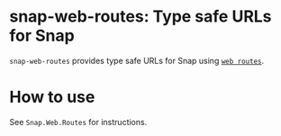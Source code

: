 # snap-web-routes: Type safe URLs for Snap

`snap-web-routes` provides type safe URLs for Snap using [`web routes`](http://hackage.haskell.org/package/web-routes).

# How to use

See `Snap.Web.Routes` for instructions.
